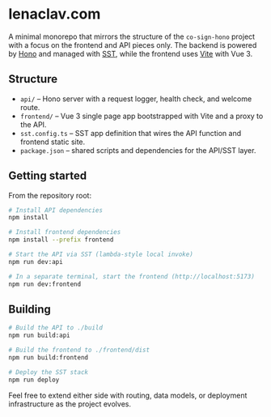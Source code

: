 # lenaclav.com

A minimal monorepo that mirrors the structure of the `co-sign-hono` project with a focus on the frontend and API pieces only. The backend is powered by [Hono](https://hono.dev/) and managed with [SST](https://sst.dev/), while the frontend uses [Vite](https://vitejs.dev/) with Vue 3.

## Structure

- `api/` – Hono server with a request logger, health check, and welcome route.
- `frontend/` – Vue 3 single page app bootstrapped with Vite and a proxy to the API.
- `sst.config.ts` – SST app definition that wires the API function and frontend static site.
- `package.json` – shared scripts and dependencies for the API/SST layer.

## Getting started

From the repository root:

```bash
# Install API dependencies
npm install

# Install frontend dependencies
npm install --prefix frontend

# Start the API via SST (lambda-style local invoke)
npm run dev:api

# In a separate terminal, start the frontend (http://localhost:5173)
npm run dev:frontend
```

## Building

```bash
# Build the API to ./build
npm run build:api

# Build the frontend to ./frontend/dist
npm run build:frontend

# Deploy the SST stack
npm run deploy
```

Feel free to extend either side with routing, data models, or deployment infrastructure as the project evolves.
